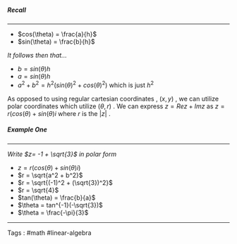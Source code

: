 ##### Recall
____
- $cos(\theta) = \frac{a}{h}$    
- $sin(\theta) = \frac{b}{h}$    

*It follows then that...*
- $b = sin(\theta)h$
- $a = sin(\theta)h$
- $a^2 + b^2 = h^2(sin(\theta)^2 + cos(\theta)^2)$ which is just $h^2$

As opposed to using regular cartesian coordinates ,  ($x , y$) , we can utilize polar coordinates which utilize $(\theta , r)$ .  We can express $z = Rez + Imz$ as $z = r(cos(\theta) + sin(\theta)i$ where $r$ is the $|z|$
.

##### Example One
___
*Write $z= -1 + \sqrt{3}$ in polar form* 
- $z = r(cos(\theta) + sin(\theta)i)$
- $r = \sqrt{a^2 + b^2}$
- $r = \sqrt{(-1)^2 + (\sqrt{3})^2}$
- $r = \sqrt{4}$ 
- $tan(\theta) = \frac{b}{a}$
- $\theta = tan^{-1}(-\sqrt{3})$
- $\theta = \frac{-\pi}{3}$
____

Tags : #math #linear-algebra